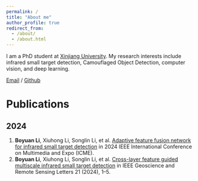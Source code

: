```yaml
---
permalink: /
title: "About me"
author_profile: true
redirect_from: 
  - /about/
  - /about.html
---
```


I am a PhD student at [Xinjiang University](https://www.xju.edu.cn/). My research interests include infrared small target detection, Camouflaged Object Detection, computer vision, and deep learning.

[Email](liboyuan@stu.xju.edu.cn) / [Github](https://github.com/liboeryuan)

# Publications

## 2024
1. **Boyuan Li**, Xiuhong Li, Songlin Li, et al. [Adaptive feature fusion network for infrared small target detection](https://ieeexplore.ieee.org/abstract/document/10687776) in 2024 IEEE International Conference on Multimedia and Expo (ICME).
2. **Boyuan Li**, Xiuhong Li, Songlin Li, et al. [Cross-layer feature guided multiscale infrared small target detection](https://ieeexplore.ieee.org/abstract/document/10415029) in IEEE Geoscience and Remote Sensing Letters 21 (2024), 1–5.

